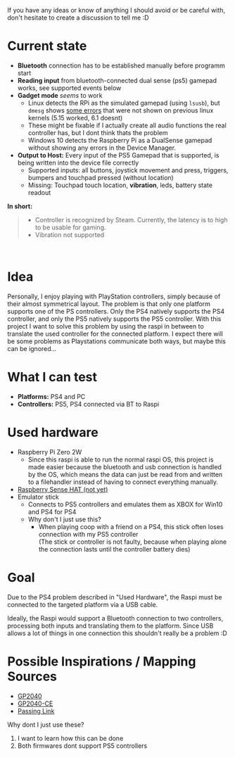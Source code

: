 If you have any ideas or know of anything I should avoid or be careful with, don't hesitate to create a discussion to tell me :D

# Current state

- **Bluetooth** connection has to be established manually before programm start
- **Reading input** from bluetooth-connected dual sense (ps5) gamepad works, see supported events below
- **Gadget mode** *seems* to work
  - Linux detects the RPi as the simulated gamepad (using `lsusb`), but `dmesg` shows [some errors](./doc/Development.md#dmesg-errors-on-linux-61) that were not shown on previous linux kernels (5.15 worked, 6.1 doesnt)
  - These might be fixable if I actually create all audio functions the real controller has, but I dont think thats the problem
  - Windows 10 detects the Raspberry Pi as a DualSense gamepad without showing any errors in the Device Manager. 
- **Output to Host:** Every input of the PS5 Gamepad that is supported, is being written into the device file correctly
  - Supported inputs: all buttons, joystick movement and press, triggers, bumpers and touchpad pressed (without location)
  - Missing: Touchpad touch location, **vibration**, leds, battery state readout

**In short:**
> - Controller is recognized by Steam. Currently, the latency is to high to be usable for gaming.
> - Vibration not supported

<br>

# Idea


Personally, I enjoy playing with PlayStation controllers, simply because of their almost symmetrical layout.
The problem is that only one platform supports one of the PS controllers. Only the PS4 natively supports the PS4 controller, and only the PS5 natively supports the PS5 controller. 
With this project I want to solve this problem by using the raspi in between to translate the used controller for the connected platform.
I expect there will be some problems as Playstations communicate both ways, but maybe this can be ignored...


# What I can test
- **Platforms:** PS4 and PC
- **Controllers:** PS5, PS4 connected via BT to Raspi
 
# Used hardware
- Raspberry Pi Zero 2W
  - Since this raspi is able to run the normal raspi OS, this project is made easier because the bluetooth and usb connection is handled by the OS, which means the data can just be read from and written to a filehandler instead of having to connect everything manually.
- [Raspberry Sense HAT (not yet)](https://www.raspberrypi.com/products/sense-hat)
- Emulator stick
  - Connects to PS5 controllers and emulates them as XBOX for Win10 and PS4 for PS4
  - Why don't I just use this?
    - When playing coop with a friend on a PS4, this stick often loses connection with my PS5 controller <br>
(The stick or controller is not faulty, because when playing alone the connection lasts until the controller battery dies)

# Goal
Due to the PS4 problem described in "Used Hardware", the Raspi must be connected to the targeted platform via a USB cable.

Ideally, the Raspi would support a Bluetooth connection to two controllers, processing both inputs and translating them to the platform. Since USB allows a lot of things in one connection this shouldn't really be a problem :D

# Possible Inspirations / Mapping Sources
- [GP2040](https://github.com/FeralAI/GP2040)
- [GP2040-CE](https://github.com/OpenStickCommunity/GP2040-CE)
- [Passing Link](https://github.com/passinglink/passinglink)

Why dont I just use these?
1. I want to learn how this can be done
2. Both firmwares dont support PS5 controllers
